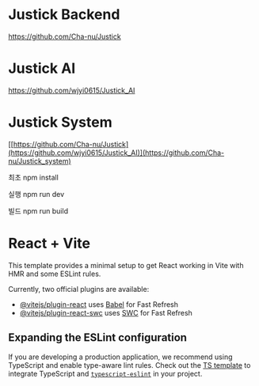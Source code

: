 # Justick Backend
https://github.com/Cha-nu/Justick
# Justick AI
https://github.com/wjyi0615/Justick_AI
# Justick System
[[https://github.com/Cha-nu/Justick](https://github.com/wjyi0615/Justick_AI)](https://github.com/Cha-nu/Justick_system)

최초
npm install

실행
npm run dev

빌드
npm run build

# React + Vite

This template provides a minimal setup to get React working in Vite with HMR and some ESLint rules.

Currently, two official plugins are available:

- [@vitejs/plugin-react](https://github.com/vitejs/vite-plugin-react/blob/main/packages/plugin-react/README.md) uses [Babel](https://babeljs.io/) for Fast Refresh
- [@vitejs/plugin-react-swc](https://github.com/vitejs/vite-plugin-react-swc) uses [SWC](https://swc.rs/) for Fast Refresh

## Expanding the ESLint configuration

If you are developing a production application, we recommend using TypeScript and enable type-aware lint rules. Check out the [TS template](https://github.com/vitejs/vite/tree/main/packages/create-vite/template-react-ts) to integrate TypeScript and [`typescript-eslint`](https://typescript-eslint.io) in your project.
